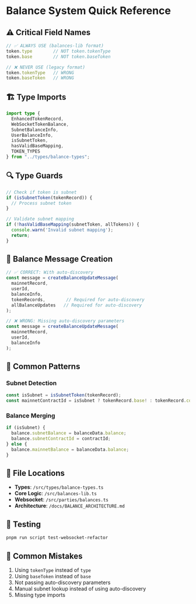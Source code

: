 # Balance System Quick Reference

## ⚠️ Critical Field Names

```typescript
// ✅ ALWAYS USE (balances-lib format)
token.type        // NOT token.tokenType
token.base        // NOT token.baseToken

// ❌ NEVER USE (legacy format)
token.tokenType   // WRONG
token.baseToken   // WRONG
```

## 🏗️ Type Imports

```typescript
import type {
  EnhancedTokenRecord,
  WebSocketTokenBalance,
  SubnetBalanceInfo,
  UserBalanceInfo,
  isSubnetToken,
  hasValidBaseMapping,
  TOKEN_TYPES
} from "../types/balance-types";
```

## 🔍 Type Guards

```typescript
// Check if token is subnet
if (isSubnetToken(tokenRecord)) {
  // Process subnet token
}

// Validate subnet mapping
if (!hasValidBaseMapping(subnetToken, allTokens)) {
  console.warn('Invalid subnet mapping');
  return;
}
```

## 📨 Balance Message Creation

```typescript
// ✅ CORRECT: With auto-discovery
const message = createBalanceUpdateMessage(
  mainnetRecord,
  userId,
  balanceInfo,
  tokenRecords,        // Required for auto-discovery
  allBalanceUpdates   // Required for auto-discovery
);

// ❌ WRONG: Missing auto-discovery parameters
const message = createBalanceUpdateMessage(
  mainnetRecord,
  userId,
  balanceInfo
);
```

## 🎯 Common Patterns

### Subnet Detection
```typescript
const isSubnet = isSubnetToken(tokenRecord);
const mainnetContractId = isSubnet ? tokenRecord.base! : tokenRecord.contractId;
```

### Balance Merging
```typescript
if (isSubnet) {
  balance.subnetBalance = balanceData.balance;
  balance.subnetContractId = contractId;
} else {
  balance.mainnetBalance = balanceData.balance;
}
```

## 📁 File Locations

- **Types**: `/src/types/balance-types.ts`
- **Core Logic**: `/src/balances-lib.ts`
- **Websocket**: `/src/parties/balances.ts`
- **Architecture**: `/docs/BALANCE_ARCHITECTURE.md`

## 🧪 Testing

```bash
pnpm run script test-websocket-refactor
```

## 🚨 Common Mistakes

1. Using `tokenType` instead of `type`
2. Using `baseToken` instead of `base`
3. Not passing auto-discovery parameters
4. Manual subnet lookup instead of using auto-discovery
5. Missing type imports